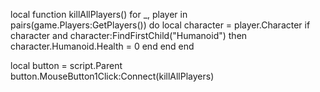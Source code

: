 local function killAllPlayers()
    for _, player in pairs(game.Players:GetPlayers()) do
        local character = player.Character
        if character and character:FindFirstChild("Humanoid") then
            character.Humanoid.Health = 0
        end
    end
end


local button = script.Parent  
button.MouseButton1Click:Connect(killAllPlayers)
